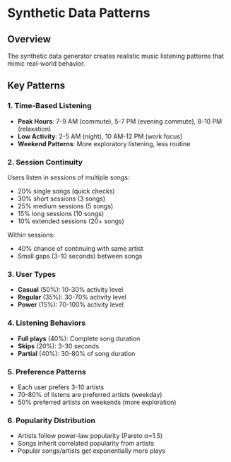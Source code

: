 # Synthetic Data Patterns

## Overview

The synthetic data generator creates realistic music listening patterns that mimic real-world behavior.

## Key Patterns

### 1. Time-Based Listening

- **Peak Hours**: 7-9 AM (commute), 5-7 PM (evening commute), 8-10 PM (relaxation)
- **Low Activity**: 2-5 AM (night), 10 AM-12 PM (work focus)
- **Weekend Patterns**: More exploratory listening, less routine

### 2. Session Continuity

Users listen in sessions of multiple songs:

- 20% single songs (quick checks)
- 30% short sessions (3 songs)
- 25% medium sessions (5 songs)
- 15% long sessions (10 songs)
- 10% extended sessions (20+ songs)

Within sessions:

- 40% chance of continuing with same artist
- Small gaps (3-10 seconds) between songs

### 3. User Types

- **Casual** (50%): 10-30% activity level
- **Regular** (35%): 30-70% activity level
- **Power** (15%): 70-100% activity level

### 4. Listening Behaviors

- **Full plays** (40%): Complete song duration
- **Skips** (20%): 3-30 seconds
- **Partial** (40%): 30-80% of song duration

### 5. Preference Patterns

- Each user prefers 3-10 artists
- 70-80% of listens are preferred artists (weekday)
- 50% preferred artists on weekends (more exploration)

### 6. Popularity Distribution

- Artists follow power-law popularity (Pareto α=1.5)
- Songs inherit correlated popularity from artists
- Popular songs/artists get exponentially more plays
